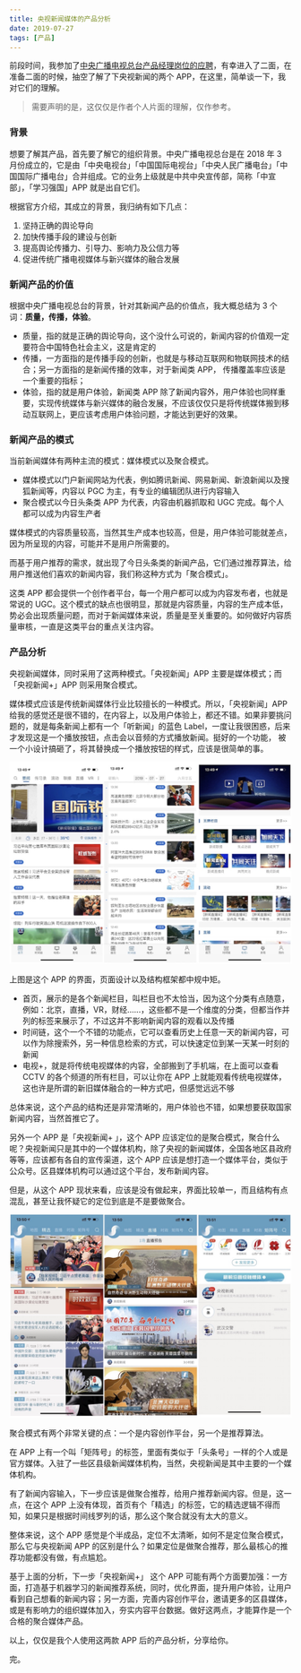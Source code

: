 ```yaml
---
title: 央视新闻媒体的产品分析
date: 2019-07-27
tags: [产品]
---
```


前段时间，我参加了[中央广播电视总台产品经理岗位的应聘](https://iamlupeng.com/post/life/2019-07-26-employ-producter)，有幸进入了二面，在准备二面的时候，抽空了解了下央视新闻的两个 APP，在这里，简单谈一下，我对它们的理解。

> 需要声明的是，这仅仅是作者个人片面的理解，仅作参考。

### 背景
想要了解其产品，首先要了解它的组织背景。中央广播电视总台是在 2018 年 3 月份成立的，它是由「中央电视台」「中国国际电视台」「中央人民广播电台」「中国国际广播电台」合并组成。它的业务上级就是中共中央宣传部，简称「中宣部」，「学习强国」APP 就是出自它们。

根据官方介绍，其成立的背景，我归纳有如下几点：

1. 坚持正确的舆论导向
2. 加快传播手段的建设与创新
3. 提高舆论传播力、引导力、影响力及公信力等
4. 促进传统广播电视媒体与新兴媒体的融合发展

### 新闻产品的价值
根据中央广播电视总台的背景，针对其新闻产品的价值点，我大概总结为 3 个词：**质量，传播，体验**。

- 质量，指的就是正确的舆论导向，这个没什么可说的，新闻内容的价值观一定要符合中国特色社会主义，这是肯定的
- 传播，一方面指的是传播手段的创新，也就是与移动互联网和物联网技术的结合；另一方面指的是新闻传播的效率，对于新闻类 APP， 传播覆盖率应该是一个重要的指标；
- 体验，指的就是用户体验，新闻类 APP 除了新闻内容外，用户体验也同样重要，实现传统媒体与新兴媒体的融合发展，不应该仅仅只是将传统媒体搬到移动互联网上，更应该考虑用户体验问题，才能达到更好的效果。

### 新闻产品的模式
当前新闻媒体有两种主流的模式：媒体模式以及聚合模式。

* 媒体模式以门户新闻网站为代表，例如腾讯新闻、网易新闻、新浪新闻以及搜狐新闻等，内容以 PGC 为主，有专业的编辑团队进行内容输入
* 聚合模式以今日头条类 APP 为代表，内容由机器抓取和 UGC 完成。每个人都可以成为内容生产者

媒体模式的内容质量较高，当然其生产成本也较高，但是，用户体验可能就差点，因为所呈现的内容，可能并不是用户所需要的。

而基于用户推荐的需求，就出现了今日头条类的新闻产品，它们通过推荐算法，给用户推送他们喜欢的新闻内容，我们称这种方式为「聚合模式」。

这类 APP 都会提供一个创作者平台，每一个用户都可以成为内容发布者，也就是常说的 UGC。这个模式的缺点也很明显，那就是内容质量，内容的生产成本低，势必会出现质量问题，而对于新闻媒体来说，质量是至关重要的。如何做好内容质量审核，一直是这类平台的重点关注内容。

### 产品分析
央视新闻媒体，同时采用了这两种模式。「央视新闻」APP 主要是媒体模式；而「央视新闻+」APP 则采用聚合模式。

媒体模式应该是传统新闻媒体行业比较擅长的一种模式。所以，「央视新闻」APP 给我的感觉还是很不错的，在内容上，以及用户体验上，都还不错。如果非要挑问题的，就是每条新闻上都有一个「听新闻」的蓝色 Label，一度让我很困惑，后来才发现这是一个播放按钮，点击会以音频的方式播放新闻。挺好的一个功能， 被一个小设计搞砸了，将其替换成一个播放按钮的样式，应该是很简单的事。

![](./_image/IMG_2641.jpg)

上图是这个 APP 的界面，页面设计以及结构框架都中规中矩。

- 首页，展示的是各个新闻栏目，叫栏目也不太恰当，因为这个分类有点随意，例如：北京，直播，VR，财经......，这些都不是一个维度的分类，但都当作并列的标签来展示了，不过这并不影响新闻内容的观看以及传播
- 时间链，这个一个不错的功能点，它可以查看历史上任意一天的新闻内容，可以作为除搜索外，另一种信息检索的方式，可以快速定位到某一天某一时刻的新闻
- 电视+，就是将传统电视媒体的内容，全部搬到了手机端，在上面可以查看 CCTV 的各个频道的所有栏目，可以让你在 APP 上就能观看传统电视媒体，这也许是所谓的新旧媒体融合的一种方式吧，但感觉远远不够

总体来说，这个产品的结构还是非常清晰的，用户体验也不错，如果想要获取国家新闻内容，当然首推它了。

另外一个 APP 是「央视新闻+ 」，这个 APP 应该定位的是聚合模式，聚合什么呢？央视新闻只是其中的一个媒体机构，除了央视的新闻媒体，全国各地区县政府等等，应该都有各自的宣传渠道，这个 APP 应该是想打造一个媒体平台，类似于公众号。区县媒体机构可以通过这个平台，发布新闻内容。

但是，从这个 APP 现状来看，应该是没有做起来，界面比较单一，而且结构有点混乱，甚至让我怀疑它的定位到底是不是要做聚合。

![](./_image/IMG_2642.jpg)

聚合模式有两个非常关键的点：一个是内容创作平台，另一个是推荐算法。

在 APP 上有一个叫「矩阵号」的标签，里面有类似于「头条号」一样的个人或是官方媒体。入驻了一些区县级新闻媒体机构，当然，央视新闻是其中主要的一个媒体机构。

有了新闻内容输入，下一步应该是做聚合推荐，给用户推荐新闻内容。但是，这一点，在这个 APP 上没有体现，首页有个「精选」的标签，它的精选逻辑不得而知，如果只是根据时间线罗列的话，那么这个聚合就没有太大的意义。

整体来说，这个 APP 感觉是个半成品，定位不太清晰，如何不是定位聚合模式，那么它与央视新闻 APP 的区别是什么？如果定位是做聚合推荐，那么最核心的推荐功能都没有做，有点尴尬。

基于上面的分析，下一步「央视新闻+」 这个 APP 可能有两个方面要加强：一方面，打造基于机器学习的新闻推荐系统，同时，优化界面，提升用户体验，让用户看到自己想看的新闻内容；另一方面，完善内容创作平台，邀请更多的区县媒体，或是有影响力的组织媒体加入，夯实内容平台数据。做好这两点，才能算作是一个合格的聚合媒体产品。

以上，仅仅是我个人使用这两款 APP 后的产品分析，分享给你。

完。